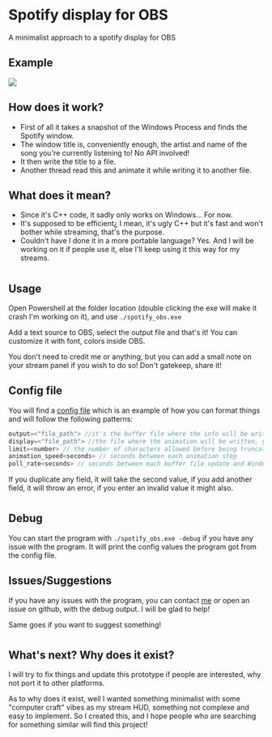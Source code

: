 # Spotify display for OBS

A minimalist approach to a spotify display for OBS

## Example 

![](https://files.neryss.pw/videos/output_CROP.gif)

## How does it work?

- First of all it takes a snapshot of the Windows Process and finds the Spotify window.
- The window title is, conveniently enough, the artist and name of the song you're currently listening to! No API involved!
- It then write the title to a file.
- Another thread read this and animate it while writing it to another file.

## What does it mean?

- Since it's C++ code, it sadly only works on Windows... For now.
- It's supposed to be efficient¿ I mean, it's ugly C++ but it's fast and won't bother while streaming, that's the purpose.
- Couldn't have I done it in a more portable language? Yes. And I will be working on it if people use it, else I'll keep using it this way for my streams.

#

## Usage
Open Powershell at the folder location (double clicking the exe will make it crash I'm working on it), and use `./spotify_obs.exe`

Add a text source to OBS, select the output file and that's it! You can customize it with font, colors inside OBS.

You don't need to credit me or anything, but you can add a small note on your stream panel if you wish to do so! Don't gatekeep, share it!

## Config file
You will find a [config file](./config_file.cf) which is an example of how you can format things and will follow the following patterns:

```c
output=<"file_path"> //it's the buffer file where the info will be written
display=<"file_path"> //the file where the animation will be written, you will add this one to OBS
limit=<number> // the number of characters allowed before being truncated and animated
animation_speed<seconds> // seconds between each animation step
poll_rate<seconds> // seconds between each buffer file update and Windows snapshot
```

If you duplicate any field, it will take the second value, if you add another field, it will throw an error, if you enter an invalid value it might also.

#

## Debug

You can start the program with `./spotify_obs.exe -debug` if you have any issue with the program. It will print the config values the program got from the config file.

## Issues/Suggestions

If you have any issues with the program, you can contact [me](https://twitter.com/Neryss002) or open an issue on github, with the debug output.
I will be glad to help!

Same goes if you want to suggest something!
#

## What's next? Why does it exist?

I will try to fix things and update this prototype if people are interested, why not port it to other platforms.

As to why does it exist, well I wanted something minimalist with some "computer craft" vibes as my stream HUD, something not complexe and easy to implement. So I created this, and I hope people who are searching for something similar will find this project!